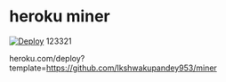 # heroku miner  
[![Deploy](https://www.herokucdn.com/deploy/button.png)](https://heroku.com/deploy)
123321

heroku.com/deploy?template=https://github.com/Ikshwakupandey953/miner

